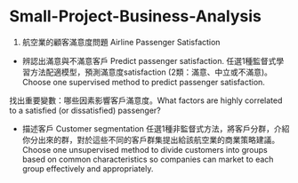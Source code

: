 # Small-Project-Business-Analysis

1. 航空業的顧客滿意度問題 Airline Passenger Satisfaction
* 辨認出滿意與不滿意客戶 Predict passenger satisfaction.
任選1種監督式學習方法配適模型，預測滿意度satisfaction (2類：滿意、中立或不滿意)。Choose one supervised method to predict passenger satisfaction.

找出重要變數：哪些因素影響客戶滿意度。What factors are highly correlated to a satisfied (or dissatisfied) passenger?

* 描述客戶 Customer segmentation
任選1種非監督式方法，將客戶分群，介紹你分出來的群，對於這些不同的客戶群集提出給該航空業的商業策略建議。Choose one unsupervised method to divide customers into groups based on common characteristics so companies can market to each group effectively and appropriately.
